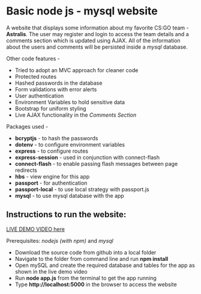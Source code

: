 # Basic node js - mysql website

A website that displays some information about my favorite CS:GO team - **Astralis**. The user may register and login to access the team details and a comments section which is updated using AJAX. All of the information about the users and comments
will be persisted inside a _mysql_ database.

Other code features -

-   Tried to adopt an MVC approach for cleaner code
-   Protected routes
-   Hashed passwords in the database
-   Form validations with error alerts
-   User authentication
-   Environment Variables to hold sensitive data
-   Bootstrap for uniform styling
-   Live AJAX functionality in the _Comments Section_

Packages used -

-   **bcryptjs** - to hash the passwords
-   **dotenv** - to configure environment variables
-   **express** - to configure routes
-   **express-session** - used in conjunction with connect-flash
-   **connect-flash** - to enable passing flash messages between page redirects
-   **hbs** - view engine for this app
-   **passport** - for authentication
-   **passport-local** - to use local strategy with passport.js
-   **mysql** - to use mysql database with the app

## Instructions to run the website:

[LIVE DEMO VIDEO here](https://drive.google.com/drive/folders/1i1mDaouQ2OIsPucfIyjGwI2liaoNi8MH?usp=sharing)

Prerequisites: _nodejs (with npm)_ and _mysql_

-   Download the source code from github into a local folder
-   Navigate to the folder from command line and run **npm install**
-   Open mySQL and create the required database and tables for the app as shown in the live demo video
-   Run **node app.js** from the terminal to get the app running
-   Type **http://localhost:5000** in the browser to access the website
